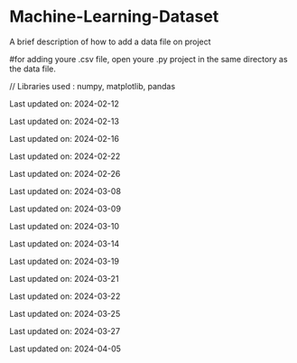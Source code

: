 # Machine-Learning-Dataset
A brief description of how to add a data file on project


#for adding youre .csv file, open youre .py project  in the same directory as the data file.

// Libraries used : numpy, matplotlib, pandas


Last updated on: 2024-02-12

Last updated on: 2024-02-13

Last updated on: 2024-02-16

Last updated on: 2024-02-22

Last updated on: 2024-02-26

Last updated on: 2024-03-08

Last updated on: 2024-03-09

Last updated on: 2024-03-10

Last updated on: 2024-03-14

Last updated on: 2024-03-19

Last updated on: 2024-03-21

Last updated on: 2024-03-22

Last updated on: 2024-03-25

Last updated on: 2024-03-27

Last updated on: 2024-04-05
